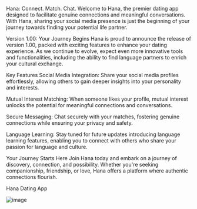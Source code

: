 Hana: Connect. Match. Chat.
Welcome to Hana, the premier dating app designed to facilitate genuine connections and meaningful conversations. With Hana, sharing your social media presence is just the beginning of your journey towards finding your potential life partner.

Version 1.00: Your Journey Begins
Hana is proud to announce the release of version 1.00, packed with exciting features to enhance your dating experience. As we continue to evolve, expect even more innovative tools and functionalities, including the ability to find language partners to enrich your cultural exchange.

Key Features
Social Media Integration: Share your social media profiles effortlessly, allowing others to gain deeper insights into your personality and interests.

Mutual Interest Matching: When someone likes your profile, mutual interest unlocks the potential for meaningful connections and conversations.

Secure Messaging: Chat securely with your matches, fostering genuine connections while ensuring your privacy and safety.

Language Learning: Stay tuned for future updates introducing language learning features, enabling you to connect with others who share your passion for language and culture.

Your Journey Starts Here
Join Hana today and embark on a journey of discovery, connection, and possibility. Whether you're seeking companionship, friendship, or love, Hana offers a platform where authentic connections flourish.

Hana Dating App

![image](https://github.com/MPiya/Dating-App-Signal-R-/assets/71850259/01e4a5be-9eb1-4166-9a39-ea55879af576)

